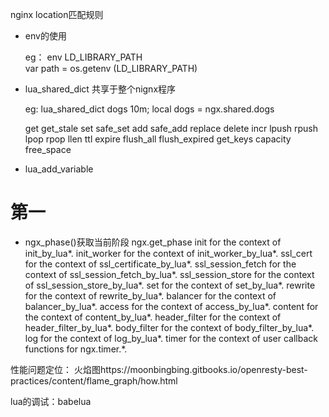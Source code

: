 
nginx location匹配规则

- env的使用 
  
  eg： env LD_LIBRARY_PATH   
     var path = os.getenv (LD_LIBRARY_PATH)


- lua_shared_dict  共享于整个nignx程序
    
    eg:  lua_shared_dict dogs 10m;
    local dogs = ngx.shared.dogs

    get get_stale set
safe_set
add
safe_add
replace
delete
incr
lpush
rpush
lpop
rpop
llen
ttl
expire
flush_all
flush_expired
get_keys
capacity
free_space


- lua_add_variable








# 第一

- ngx_phase()获取当前阶段 ngx.get_phase
init for the context of init_by_lua*.
init_worker for the context of init_worker_by_lua*.
ssl_cert for the context of ssl_certificate_by_lua*.
ssl_session_fetch for the context of ssl_session_fetch_by_lua*.
ssl_session_store for the context of ssl_session_store_by_lua*.
set for the context of set_by_lua*.
rewrite for the context of rewrite_by_lua*.
balancer for the context of balancer_by_lua*.
access for the context of access_by_lua*.
content for the context of content_by_lua*.
header_filter for the context of header_filter_by_lua*.
body_filter for the context of body_filter_by_lua*.
log for the context of log_by_lua*.
timer for the context of user callback functions for ngx.timer.*.


性能问题定位：
火焰图https://moonbingbing.gitbooks.io/openresty-best-practices/content/flame_graph/how.html

lua的调试：babelua






